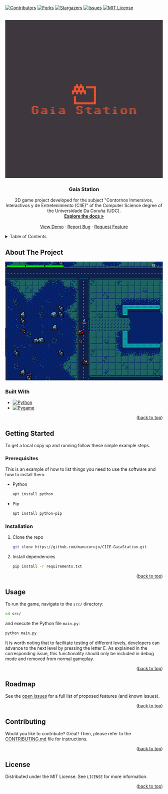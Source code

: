 <!-- Improved compatibility of back to top link: See: https://github.com/othneildrew/Best-README-Template/pull/73 -->
<a name="readme-top"></a>
<!--
*** Thanks for checking out the Best-README-Template. If you have a suggestion
*** that would make this better, please fork the repo and create a pull request
*** or simply open an issue with the tag "enhancement".
*** Don't forget to give the project a star!
*** Thanks again! Now go create something AMAZING! :D
-->



<!-- PROJECT SHIELDS -->
<!--
*** I'm using markdown "reference style" links for readability.
*** Reference links are enclosed in brackets [ ] instead of parentheses ( ).
*** See the bottom of this document for the declaration of the reference variables
*** for contributors-url, forks-url, etc. This is an optional, concise syntax you may use.
*** https://www.markdownguide.org/basic-syntax/#reference-style-links
-->
[![Contributors][contributors-shield]][contributors-url]
[![Forks][forks-shield]][forks-url]
[![Stargazers][stars-shield]][stars-url]
[![Issues][issues-shield]][issues-url]
[![MIT License][license-shield]][license-url]



<!-- PROJECT LOGO -->
<br />
<div align="center">
  <a href="https://github.com/manucorujo/CIIE-GaiaStation">
    <img src="res/images/logo/logo-color.svg" alt="Logo">
  </a>


<h3 align="center">Gaia Station</h3>

  <p align="center">
    2D game project developed for the subject "Contornos Inmersivos, Interactivos y de Entretenimiento (CIIE)"  of the Computer Science degree of the Universidade Da Coruña (UDC).
    <br />
    <a href="https://github.com/manucorujo/CIIE-GaiaStation"><strong>Explore the docs »</strong></a>
    <br />
    <br />
    <a href="https://github.com/manucorujo/CIIE-GaiaStation">View Demo</a>
    ·
    <a href="https://github.com/manucorujo/CIIE-GaiaStation/issues">Report Bug</a>
    ·
    <a href="https://github.com/manucorujo/CIIE-GaiaStation/issues">Request Feature</a>
  </p>
</div>



<!-- TABLE OF CONTENTS -->
<details>
  <summary>Table of Contents</summary>
  <ol>
    <li>
      <a href="#about-the-project">About The Project</a>
      <ul>
        <li><a href="#built-with">Built With</a></li>
      </ul>
    </li>
    <li>
      <a href="#getting-started">Getting Started</a>
      <ul>
        <li><a href="#prerequisites">Prerequisites</a></li>
        <li><a href="#installation">Installation</a></li>
      </ul>
    </li>
    <li><a href="#usage">Usage</a></li>
    <li><a href="#roadmap">Roadmap</a></li>
    <li><a href="#contributing">Contributing</a></li>
    <li><a href="#license">License</a></li>
    <li><a href="#contact">Contact</a></li>
    <li><a href="#acknowledgments">Acknowledgments</a></li>
  </ol>
</details>



<!-- ABOUT THE PROJECT -->
## About The Project
<div align=center>
  <a href="https://github.com/manucorujo/CIIE-GaiaStation">
    <img src="res/images/playing.png" alt="Logo">
  </a>
</div>



### Built With

* [![Python][Python]][Python-url]
* [![Pygame][Pygame]][Pygame-url]


<p align="right">(<a href="#readme-top">back to top</a>)</p>



<!-- GETTING STARTED -->
## Getting Started

To get a local copy up and running follow these simple example steps.

### Prerequisites

This is an example of how to list things you need to use the software and how to install them.

* Python
  ```sh
  apt install python
  ```

* Pip
  ```sh
  apt install python-pip
  ```

### Installation

1. Clone the repo
   ```sh
   git clone https://github.com/manucorujo/CIIE-GaiaStation.git
   ```
2. Install dependencies
   ```sh
   pip install -r requirements.txt
   ```

<p align="right">(<a href="#readme-top">back to top</a>)</p>



<!-- USAGE EXAMPLES -->
## Usage

To run the game, navigate to the `src/` directory:
```sh
cd src/
```

 and execute the Python file `main.py`:
```sh
python main.py
```

It is worth noting that to facilitate testing of different levels, developers can advance to the next level by pressing the letter E. As explained in the corresponding issue, this functionality should only be included in debug mode and removed from normal gameplay.


<p align="right">(<a href="#readme-top">back to top</a>)</p>


<!-- ROADMAP -->
## Roadmap

See the [open issues](https://github.com/manucorujo/CIIE-GaiaStation/issues) for a full list of proposed features (and known issues).

<p align="right">(<a href="#readme-top">back to top</a>)</p>


<!-- CONTRIBUTING -->
## Contributing

Would you like to contribute? Great! Then, please refer to the [CONTRIBUTING.md](https://github.com/manucorujo/CIIE-GaiaStation/blob/main/CONTRIBUTING.md) file for instructions.

<p align="right">(<a href="#readme-top">back to top</a>)</p>



<!-- LICENSE -->
## License

Distributed under the MIT License. See `LICENSE` for more information.

<p align="right">(<a href="#readme-top">back to top</a>)</p>



<!-- CONTACT -->
<!--
## Contact

Your Name - [@twitter_handle](https://twitter.com/twitter_handle) - email@email_client.com

Project Link: [https://github.com/github_username/repo_name](https://github.com/github_username/repo_name)

<p align="right">(<a href="#readme-top">back to top</a>)</p>
-->


<!-- ACKNOWLEDGMENTS -->
<!--
## Acknowledgments

* []()
* []()
* []()

<p align="right">(<a href="#readme-top">back to top</a>)</p>
-->


<!-- MARKDOWN LINKS & IMAGES -->
<!-- https://www.markdownguide.org/basic-syntax/#reference-style-links -->
[contributors-shield]: https://img.shields.io/github/contributors/github_username/repo_name.svg?style=for-the-badge
[contributors-url]: https://github.com/github_username/repo_name/graphs/contributors
[forks-shield]: https://img.shields.io/github/forks/github_username/repo_name.svg?style=for-the-badge
[forks-url]: https://github.com/github_username/repo_name/network/members
[stars-shield]: https://img.shields.io/github/stars/github_username/repo_name.svg?style=for-the-badge
[stars-url]: https://github.com/github_username/repo_name/stargazers
[issues-shield]: https://img.shields.io/github/issues/github_username/repo_name.svg?style=for-the-badge
[issues-url]: https://github.com/github_username/repo_name/issues
[license-shield]: https://img.shields.io/github/license/github_username/repo_name.svg?style=for-the-badge
[license-url]: https://github.com/github_username/repo_name/blob/master/LICENSE.txt
[linkedin-shield]: https://img.shields.io/badge/-LinkedIn-black.svg?style=for-the-badge&logo=linkedin&colorB=555


[Python]: https://img.shields.io/badge/Python-3776AB?style=for-the-badge&logo=python&logoColor=white
[Python-url]: https://www.python.org/


[Pygame-url]: https://www.pygame.org/
[Pygame]: https://www.pygame.org/docs/_static/pygame_tiny.png
